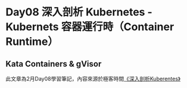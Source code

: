 # Day08 深入剖析 Kubernetes - Kubernets 容器運行時（Container Runtime）


## Kata Containers & gVisor


此文章為2月Day08學習筆記，內容來源於極客時間[《深入剖析Kuberentes》](https://time.geekbang.org/column/article/71606)